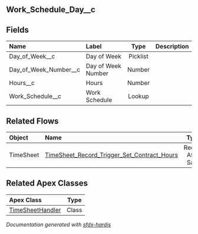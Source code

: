 ## Work_Schedule_Day__c

<!-- Object description -->

## Fields

| Name      | Label | Type | Description |
| :-------- | :---- | :--: | :---------- | 
| Day_of_Week__c | Day of Week | Picklist | <!-- --> |
| Day_of_Week_Number__c | Day of Week Number | Number | <!-- --> |
| Hours__c | Hours | Number | <!-- --> |
| Work_Schedule__c | Work Schedule | Lookup | <!-- --> |


## Related Flows

| Object | Name      | Type | Description |
| :----  | :-------- | :--: | :---------- | 
| TimeSheet | [TimeSheet_Record_Trigger_Set_Contract_Hours](../flows/TimeSheet_Record_Trigger_Set_Contract_Hours.md) |  Record After Save | <!-- --> |


## Related Apex Classes

| Apex Class | Type |
| :----      | :--: | 
| [TimeSheetHandler](../apex/TimeSheetHandler.md) | Class |




_Documentation generated with [sfdx-hardis](https://sfdx-hardis.cloudity.com)_

